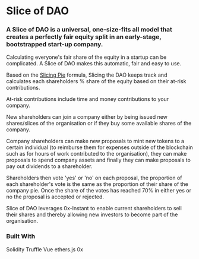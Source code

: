 # Slice of DAO

### A Slice of DAO is a universal, one-size-fits all model that creates a perfectly fair equity split in an early-stage, bootstrapped start-up company.

Calculating everyone's fair share of the equity in a startup can be complicated. A Slice of DAO makes this automatic, fair and easy to use.

Based on the [Slicing Pie](https://slicingpie.com/) formula, Slicing the DAO keeps track and calculates each shareholders % share of the equity based on their at-risk contributions. 

At-risk contributions include time and money contributions to your company.

New shareholders can join a company either by being issued new shares/slices of the organisation or if they buy some available shares of the company.

Company shareholders can make new proposals to mint new tokens to a certain individual (to reimburse them for expenses outside of the blockchain such as for hours of work contributed to the organisation), they can make proposals to spend company assets and finally they can make proposals to pay out dividends to a shareholder.

Shareholders then vote 'yes' or 'no' on each proposal, the proportion of each shareholder's vote is the same as the proportion of their share of the company pie. Once the share of the votes has reached 70% in either yes or no the proposal is accepted or rejected.

Slice of DAO leverages 0x-Instant to enable current shareholders to sell their shares and thereby allowing new investors to become part of the organisation.

### Built With

Solidity
Truffle
Vue
ethers.js
0x

